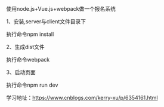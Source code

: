 使用node.js+Vue.js+webpack做一个报名系统

1、安装,server与client文件目录下

执行命令npm install 

2、生成dist文件

执行命令webpack

3、启动页面

执行命令npm run dev 

学习地址：https://www.cnblogs.com/kerry-xu/p/6354161.html
